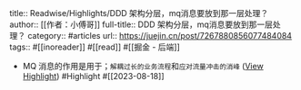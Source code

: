 title:: Readwise/Highlights/DDD 架构分层，mq消息要放到那一层处理？
author:: [[作者：小傅哥]]
full-title:: DDD 架构分层，mq消息要放到那一层处理？
category:: #articles
url:: https://juejin.cn/post/7267880856077484084
tags:: #[[inoreader]] #[[read]] #[[掘金 - 后端]]

- MQ 消息的作用是用于；`解耦过长的业务流程`和`应对流量冲击的消峰` ([View Highlight](https://read.readwise.io/read/01h838pewf8nedp5s9bb2h5tah)) #Highlight #[[2023-08-18]]